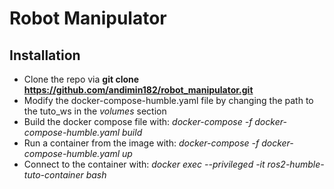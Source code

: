 # Robot Manipulator

## Installation
- Clone the repo via **git clone  https://github.com/andimin182/robot_manipulator.git**
- Modify the docker-compose-humble.yaml file by changing the path to the tuto_ws in the *volumes* section
- Build the docker compose file with: *docker-compose -f docker-compose-humble.yaml build*
- Run a container from the image with: *docker-compose -f docker-compose-humble.yaml up*
- Connect to the container with: *docker exec --privileged -it ros2-humble-tuto-container bash*
